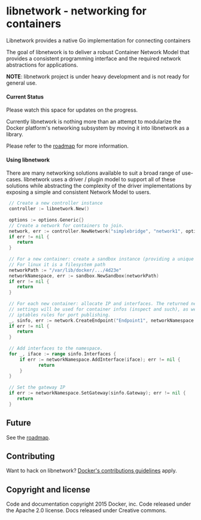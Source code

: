 # libnetwork - networking for containers
Libnetwork provides a native Go implementation for connecting containers

The goal of libnetwork is to deliver a robust Container Network Model that provides a consistent programming interface and the required network abstractions for applications.

**NOTE**: libnetwork project is under heavy development and is not ready for general use.

#### Current Status
Please watch this space for updates on the progress.

Currently libnetwork is nothing more than an attempt to modularize the Docker platform's networking subsystem by moving it into libnetwork as a library.
  
Please refer to the [roadmap](ROADMAP.md) for more information.

#### Using libnetwork

There are many networking solutions available to suit a broad range of use-cases. libnetwork uses a driver / plugin model to support all of these solutions while abstracting the complexity of the driver implementations by exposing a simple and consistent Network Model to users.

```go
 // Create a new controller instance
 controller := libnetwork.New()
 
 options := options.Generic{}
 // Create a network for containers to join.
 network, err := controller.NewNetwork("simplebridge", "network1", options)
 if err != nil {
    return
 }
 
 // For a new container: create a sandbox instance (providing a unique key).
 // For linux it is a filesystem path
 networkPath := "/var/lib/docker/.../4d23e"
 networkNamespace, err := sandbox.NewSandbox(networkPath)
 if err != nil {
    return
 }
 
 // For each new container: allocate IP and interfaces. The returned network
 // settings will be used for container infos (inspect and such), as well as
 // iptables rules for port publishing.
 _, sinfo, err := network.CreateEndpoint("Endpoint1", networkNamespace.Key(), "")
 if err != nil {
    return
 }
 
 // Add interfaces to the namespace.
 for _, iface := range sinfo.Interfaces {
     if err := networkNamespace.AddInterface(iface); err != nil {
     	    return
     }
 }
 
 // Set the gateway IP
 if err := networkNamespace.SetGateway(sinfo.Gateway); err != nil {
    return
 }
```

## Future
See the [roadmap](ROADMAP.md).

## Contributing

Want to hack on libnetwork? [Docker's contributions guidelines](https://github.com/docker/docker/blob/master/CONTRIBUTING.md) apply.

## Copyright and license
Code and documentation copyright 2015 Docker, inc. Code released under the Apache 2.0 license. Docs released under Creative commons.

